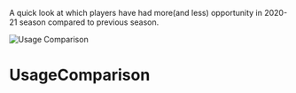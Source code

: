 A quick look at which players have had more(and less) opportunity in 2020-21 season compared to previous season.

![Usage Comparison](https://pbs.twimg.com/media/E1xND2_XEAgIQO_?format=png&name=large)

# UsageComparison
